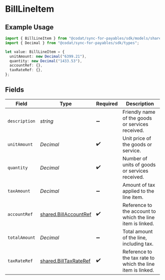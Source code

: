 # BillLineItem

## Example Usage

```typescript
import { BillLineItem } from "@codat/sync-for-payables/sdk/models/shared";
import { Decimal } from "@codat/sync-for-payables/sdk/types";

let value: BillLineItem = {
  unitAmount: new Decimal("6399.21"),
  quantity: new Decimal("1433.53"),
  accountRef: {},
  taxRateRef: {},
};
```

## Fields

| Field                                                                 | Type                                                                  | Required                                                              | Description                                                           |
| --------------------------------------------------------------------- | --------------------------------------------------------------------- | --------------------------------------------------------------------- | --------------------------------------------------------------------- |
| `description`                                                         | *string*                                                              | :heavy_minus_sign:                                                    | Friendly name of the goods or services received.                      |
| `unitAmount`                                                          | *Decimal*                                                             | :heavy_check_mark:                                                    | Unit price of the goods or service.                                   |
| `quantity`                                                            | *Decimal*                                                             | :heavy_check_mark:                                                    | Number of units of goods or services received.                        |
| `taxAmount`                                                           | *Decimal*                                                             | :heavy_minus_sign:                                                    | Amount of tax applied to the line item.                               |
| `accountRef`                                                          | [shared.BillAccountRef](../../../sdk/models/shared/billaccountref.md) | :heavy_check_mark:                                                    | Reference to the account to which the line item is linked.            |
| `totalAmount`                                                         | *Decimal*                                                             | :heavy_minus_sign:                                                    | Total amount of the line, including tax.                              |
| `taxRateRef`                                                          | [shared.BillTaxRateRef](../../../sdk/models/shared/billtaxrateref.md) | :heavy_check_mark:                                                    | Reference to the tax rate to which the line item is linked.           |